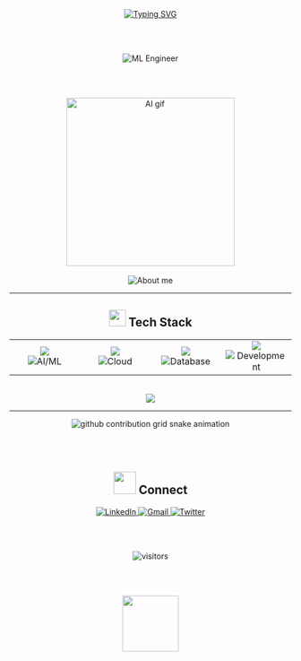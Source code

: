 <div align="center">

  <!-- Typing Animation -->
  <a href="https://git.io/typing-svg">
    <img src="https://readme-typing-svg.demolab.com?font=Fira+Code&weight=500&pause=1000&color=227F79&center=true&vCenter=true&width=435&lines=Rahul+Dev+Banjara;name+toh+suna+he+hoga+%3F" alt="Typing SVG" />
  </a>

  <br><br>

  <!-- Simple Title with Icon -->
  <img src="https://img.shields.io/badge/🤖_Machine_Learning_Engineer-227F79?style=for-the-badge&logoColor=white" alt="ML Engineer"/>

  <br><br>

  <!-- AI GIF -->
  <img src="https://raw.githubusercontent.com/walidbosso/walidbosso/main/images/ML.gif" alt="AI gif" width="300"/>

</div>

<br>

<div align="center">

<img src="https://readme-typing-svg.demolab.com?font=Fira+Code&size=18&pause=1000&color=36BCF7&center=true&width=600&lines=Building+scalable+AI+Solutions+on+cloud;Python+%7C+AWS+%7C+Docker+%7C+TensorFlow;Always+learning%2C+always+building" alt="About me"/>

</div>

---

<div align="center">

## <img src="https://media.giphy.com/media/iY8CRBdQXODJSCERIr/giphy.gif" width="30"> Tech Stack

<table>
<tr>
<td align="center" width="25%">
<img src="https://skillicons.dev/icons?i=python,tensorflow,pytorch" /><br>
<img src="https://img.shields.io/badge/AI%2FML-FF6B6B?style=flat&logoColor=white" alt="AI/ML"/>
</td>
<td align="center" width="25%">
<img src="https://skillicons.dev/icons?i=aws,docker,nginx" /><br>
<img src="https://img.shields.io/badge/Cloud-4ECDC4?style=flat&logoColor=white" alt="Cloud"/>
</td>
<td align="center" width="25%">
<img src="https://skillicons.dev/icons?i=postgres,mongodb,redis" /><br>
<img src="https://img.shields.io/badge/Database-45B7D1?style=flat&logoColor=white" alt="Database"/>
</td>
<td align="center" width="25%">
<img src="https://skillicons.dev/icons?i=git,linux,fastapi" /><br>
<img src="https://img.shields.io/badge/Development-96CEB4?style=flat&logoColor=white" alt="Development"/>
</td>
</tr>
</table>

<br>

<img src="https://skillicons.dev/icons?i=fastapi,pytorch" />

</div>

---

<div align="center">

<!-- Snake Contribution Graph -->
<picture>
  <source media="(prefers-color-scheme: dark)" srcset="https://raw.githubusercontent.com/LuluW8071/LuluW8071/output/github-contribution-grid-snake-dark.svg">
  <img alt="github contribution grid snake animation" src="https://raw.githubusercontent.com/LuluW8071/luluw8071/output/github-contribution-grid-snake.svg">
</picture>

<br><br>

## <img src="https://media.giphy.com/media/LnQjpWaON8nhr21vNW/giphy.gif" width="40"> Connect

<a href="https://linkedin.com/in/devrahulbanjara">
  <img src="https://img.shields.io/badge/LinkedIn-0077B5?style=for-the-badge&logo=linkedin&logoColor=white" alt="LinkedIn"/>
</a>
<a href="mailto:rdbanjara07@example.com">
  <img src="https://img.shields.io/badge/Gmail-D14836?style=for-the-badge&logo=gmail&logoColor=white" alt="Gmail"/>
</a>
<a href="https://twitter.com/devrahulbanjara">
  <img src="https://img.shields.io/badge/Twitter-1DA1F2?style=for-the-badge&logo=twitter&logoColor=white" alt="Twitter"/>
</a>

<br><br>

<img src="https://komarev.com/ghpvc/?username=devrahulbanjara&label=visitors&color=227F79&style=flat" alt="visitors" />

<br><br>

<img src="https://media.giphy.com/media/M9gbBd9nbDrOTu1Mqx/giphy.gif" width="100"/>

</div>
